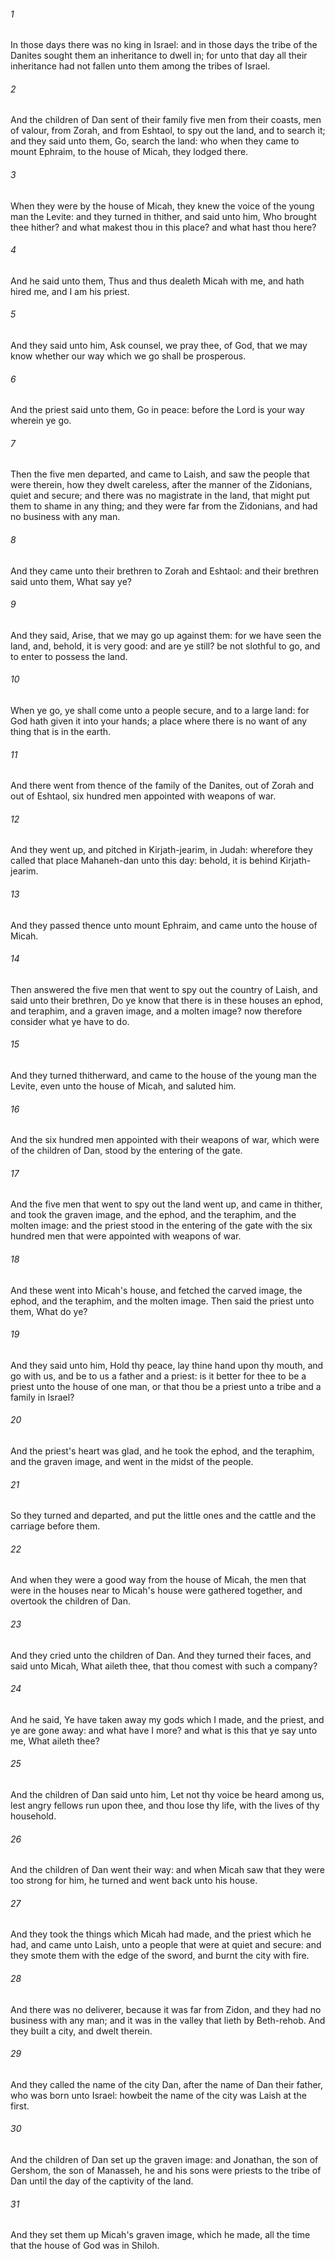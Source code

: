 ###### 1
In those days there was no king in Israel: and in those days the tribe of the Danites sought them an inheritance to dwell in; for unto that day all their inheritance had not fallen unto them among the tribes of Israel.

###### 2
And the children of Dan sent of their family five men from their coasts, men of valour, from Zorah, and from Eshtaol, to spy out the land, and to search it; and they said unto them, Go, search the land: who when they came to mount Ephraim, to the house of Micah, they lodged there.

###### 3
When they were by the house of Micah, they knew the voice of the young man the Levite: and they turned in thither, and said unto him, Who brought thee hither? and what makest thou in this place? and what hast thou here?

###### 4
And he said unto them, Thus and thus dealeth Micah with me, and hath hired me, and I am his priest.

###### 5
And they said unto him, Ask counsel, we pray thee, of God, that we may know whether our way which we go shall be prosperous.

###### 6
And the priest said unto them, Go in peace: before the Lord is your way wherein ye go.

###### 7
Then the five men departed, and came to Laish, and saw the people that were therein, how they dwelt careless, after the manner of the Zidonians, quiet and secure; and there was no magistrate in the land, that might put them to shame in any thing; and they were far from the Zidonians, and had no business with any man.

###### 8
And they came unto their brethren to Zorah and Eshtaol: and their brethren said unto them, What say ye?

###### 9
And they said, Arise, that we may go up against them: for we have seen the land, and, behold, it is very good: and are ye still? be not slothful to go, and to enter to possess the land.

###### 10
When ye go, ye shall come unto a people secure, and to a large land: for God hath given it into your hands; a place where there is no want of any thing that is in the earth.

###### 11
And there went from thence of the family of the Danites, out of Zorah and out of Eshtaol, six hundred men appointed with weapons of war.

###### 12
And they went up, and pitched in Kirjath-jearim, in Judah: wherefore they called that place Mahaneh-dan unto this day: behold, it is behind Kirjath-jearim.

###### 13
And they passed thence unto mount Ephraim, and came unto the house of Micah.

###### 14
Then answered the five men that went to spy out the country of Laish, and said unto their brethren, Do ye know that there is in these houses an ephod, and teraphim, and a graven image, and a molten image? now therefore consider what ye have to do.

###### 15
And they turned thitherward, and came to the house of the young man the Levite, even unto the house of Micah, and saluted him.

###### 16
And the six hundred men appointed with their weapons of war, which were of the children of Dan, stood by the entering of the gate.

###### 17
And the five men that went to spy out the land went up, and came in thither, and took the graven image, and the ephod, and the teraphim, and the molten image: and the priest stood in the entering of the gate with the six hundred men that were appointed with weapons of war.

###### 18
And these went into Micah's house, and fetched the carved image, the ephod, and the teraphim, and the molten image. Then said the priest unto them, What do ye?

###### 19
And they said unto him, Hold thy peace, lay thine hand upon thy mouth, and go with us, and be to us a father and a priest: is it better for thee to be a priest unto the house of one man, or that thou be a priest unto a tribe and a family in Israel?

###### 20
And the priest's heart was glad, and he took the ephod, and the teraphim, and the graven image, and went in the midst of the people.

###### 21
So they turned and departed, and put the little ones and the cattle and the carriage before them.

###### 22
And when they were a good way from the house of Micah, the men that were in the houses near to Micah's house were gathered together, and overtook the children of Dan.

###### 23
And they cried unto the children of Dan. And they turned their faces, and said unto Micah, What aileth thee, that thou comest with such a company?

###### 24
And he said, Ye have taken away my gods which I made, and the priest, and ye are gone away: and what have I more? and what is this that ye say unto me, What aileth thee?

###### 25
And the children of Dan said unto him, Let not thy voice be heard among us, lest angry fellows run upon thee, and thou lose thy life, with the lives of thy household.

###### 26
And the children of Dan went their way: and when Micah saw that they were too strong for him, he turned and went back unto his house.

###### 27
And they took the things which Micah had made, and the priest which he had, and came unto Laish, unto a people that were at quiet and secure: and they smote them with the edge of the sword, and burnt the city with fire.

###### 28
And there was no deliverer, because it was far from Zidon, and they had no business with any man; and it was in the valley that lieth by Beth-rehob. And they built a city, and dwelt therein.

###### 29
And they called the name of the city Dan, after the name of Dan their father, who was born unto Israel: howbeit the name of the city was Laish at the first.

###### 30
And the children of Dan set up the graven image: and Jonathan, the son of Gershom, the son of Manasseh, he and his sons were priests to the tribe of Dan until the day of the captivity of the land.

###### 31
And they set them up Micah's graven image, which he made, all the time that the house of God was in Shiloh.

